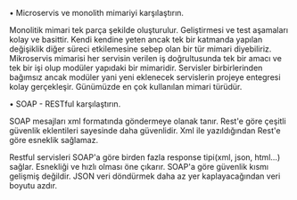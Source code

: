 • Microservis ve monolith mimariyi karşılaştırın.
  
  Monolitik mimari tek parça şekilde oluşturulur. Geliştirmesi ve test aşamaları kolay ve basittir. Kendi kendine yeten ancak tek bir katmanda yapılan değişiklik diğer süreci etkilemesine sebep olan bir tür mimari diyebiliriz.
  Mikroservis mimarisi her servisin verilen iş doğrultusunda tek bir amacı ve tek bir işi olup modüler yapıdaki bir mimaridir. Servisler birbirlerinden bağımsız ancak modüler yani yeni eklenecek servislerin projeye entegresi kolay gerçekleşir. Günümüzde en çok kullanılan mimari türüdür.
  

• SOAP - RESTful karşılaştırın.

  SOAP mesajları xml formatında göndermeye olanak tanır. Rest'e göre çeşitli güvenlik eklentileri sayesinde daha güvenlidir. Xml ile yazıldığından Rest'e göre esneklik sağlamaz.
  
  Restful servisleri SOAP'a göre birden fazla response tipi(xml, json, html...) sağlar. Esnekliği ve hızlı olması öne çıkarır. SOAP'a göre güvenlik kısmı gelişmiş değildir. JSON veri döndürmek daha az yer kaplayacağından veri boyutu azdır.
  


